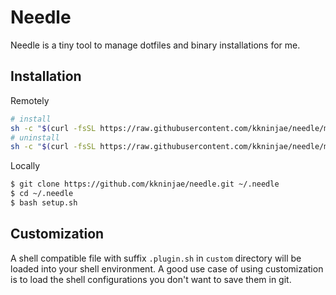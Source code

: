 # Needle

Needle is a tiny tool to manage dotfiles and binary installations for me.

## Installation

Remotely

```sh
# install
sh -c "$(curl -fsSL https://raw.githubusercontent.com/kkninjae/needle/master/setup.sh)"
# uninstall
sh -c "$(curl -fsSL https://raw.githubusercontent.com/kkninjae/needle/master/setup.sh)" --uninstall
```


Locally

```sh
$ git clone https://github.com/kkninjae/needle.git ~/.needle
$ cd ~/.needle
$ bash setup.sh
```


## Customization

A shell compatible file with suffix `.plugin.sh` in `custom` directory will be loaded into your shell environment.
A good use case of using customization is to load the shell configurations you don't want to save them in git.
